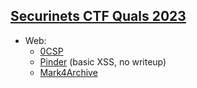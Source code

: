 ## [Securinets CTF Quals 2023](https://ctftime.org/event/1874)

- Web:
  - [0CSP](WEB/0CSP)
  - [Pinder](#) (basic XSS, no writeup)
  - [Mark4Archive](WEB/Mark4Archive)
